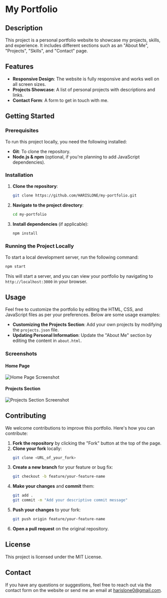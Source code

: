 # My Portfolio

## Description
This project is a personal portfolio website to showcase my projects, skills, and experience. It includes different sections such as an "About Me", "Projects", "Skills", and "Contact" page.

## Features
- **Responsive Design**: The website is fully responsive and works well on all screen sizes.
- **Projects Showcase**: A list of personal projects with descriptions and links.
- **Contact Form**: A form to get in touch with me.

## Getting Started

### Prerequisites
To run this project locally, you need the following installed:
- **Git**: To clone the repository.
- **Node.js & npm** (optional, if you're planning to add JavaScript dependencies).

### Installation
1. **Clone the repository**:
   ```bash
   git clone https://github.com/HARISLONE/my-portfolio.git
   ```
2. **Navigate to the project directory**:
   ```bash
   cd my-portfolio
   ```
3. **Install dependencies** (if applicable):
   ```bash
   npm install
   ```

### Running the Project Locally
To start a local development server, run the following command:
```bash
npm start
```
This will start a server, and you can view your portfolio by navigating to `http://localhost:3000` in your browser.

## Usage
Feel free to customize the portfolio by editing the HTML, CSS, and JavaScript files as per your preferences. Below are some usage examples:

- **Customizing the Projects Section**: Add your own projects by modifying the `projects.json` file.
- **Updating Personal Information**: Update the "About Me" section by editing the content in `about.html`.

### Screenshots
#### Home Page
![Home Page Screenshot](screenshots/homepage.png)

#### Projects Section
![Projects Section Screenshot](screenshots/projects.png)

## Contributing

We welcome contributions to improve this portfolio. Here's how you can contribute:

1. **Fork the repository** by clicking the "Fork" button at the top of the page.
2. **Clone your fork** locally:
   ```bash
   git clone <URL_of_your_fork>
   ```
3. **Create a new branch** for your feature or bug fix:
   ```bash
   git checkout -b feature/your-feature-name
   ```
4. **Make your changes** and **commit** them:
   ```bash
   git add .
   git commit -m "Add your descriptive commit message"
   ```
5. **Push your changes** to your fork:
   ```bash
   git push origin feature/your-feature-name
   ```
6. **Open a pull request** on the original repository.

## License
This project is licensed under the MIT License.

## Contact
If you have any questions or suggestions, feel free to reach out via the contact form on the website or send me an email at [harislone0@gmail.com](mailto:your-email@example.com).

